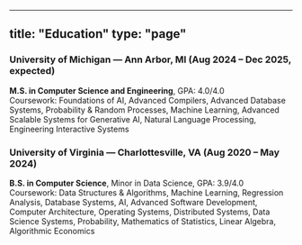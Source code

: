 
---
title: "Education"
type: "page"
---

### University of Michigan — Ann Arbor, MI (Aug 2024 – Dec 2025, expected)
**M.S. in Computer Science and Engineering**, GPA: 4.0/4.0  
Coursework: Foundations of AI, Advanced Compilers, Advanced Database Systems, Probability & Random Processes,
Machine Learning, Advanced Scalable Systems for Generative AI, Natural Language Processing, Engineering Interactive Systems

### University of Virginia — Charlottesville, VA (Aug 2020 – May 2024)
**B.S. in Computer Science**, Minor in Data Science, GPA: 3.9/4.0  
Coursework: Data Structures & Algorithms, Machine Learning, Regression Analysis, Database Systems, AI, Advanced Software Development,
Computer Architecture, Operating Systems, Distributed Systems, Data Science Systems, Probability, Mathematics of Statistics, Linear Algebra, Algorithmic Economics
